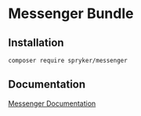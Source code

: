# Messenger Bundle

## Installation

```
composer require spryker/messenger
```

## Documentation

[Messenger Documentation](https://spryker.github.io/messenger/index.html)




